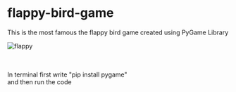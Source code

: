 # flappy-bird-game
 This is the most famous the flappy bird game created using PyGame Library


![flappy](https://github.com/PbT2706/flappy-bird-game/assets/114128560/72298a63-98f4-4623-b131-2428161b7aee)


<br>
<br>
In terminal first write "pip install pygame"<br>
and then run the code

